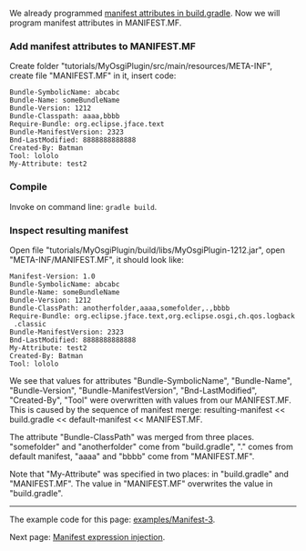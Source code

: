 We already programmed [manifest attributes in build.gradle](Manifest-attributes-in-build.gradle). Now we will program manifest attributes in MANIFEST.MF.

### Add manifest attributes to MANIFEST.MF

Create folder "tutorials/MyOsgiPlugin/src/main/resources/META-INF", create file "MANIFEST.MF" in it, insert code:

```
Bundle-SymbolicName: abcabc
Bundle-Name: someBundleName
Bundle-Version: 1212
Bundle-Classpath: aaaa,bbbb
Require-Bundle: org.eclipse.jface.text
Bundle-ManifestVersion: 2323
Bnd-LastModified: 8888888888888
Created-By: Batman
Tool: lololo
My-Attribute: test2
```

### Compile

Invoke on command line: `gradle build`.

### Inspect resulting manifest

Open file "tutorials/MyOsgiPlugin/build/libs/MyOsgiPlugin-1212.jar", open "META-INF/MANIFEST.MF", it should look like:

```
Manifest-Version: 1.0
Bundle-SymbolicName: abcabc
Bundle-Name: someBundleName
Bundle-Version: 1212
Bundle-ClassPath: anotherfolder,aaaa,somefolder,.,bbbb
Require-Bundle: org.eclipse.jface.text,org.eclipse.osgi,ch.qos.logback
 .classic
Bundle-ManifestVersion: 2323
Bnd-LastModified: 8888888888888
My-Attribute: test2
Created-By: Batman
Tool: lololo
```

We see that values for attributes "Bundle-SymbolicName", "Bundle-Name", "Bundle-Version", "Bundle-ManifestVersion", "Bnd-LastModified", "Created-By", "Tool" were overwritten with values from our MANIFEST.MF. This is caused by the sequence of manifest merge: resulting-manifest << build.gradle << default-manifest << MANIFEST.MF.

The attribute "Bundle-ClassPath" was merged from three places. "somefolder" and "anotherfolder" come from "build.gradle", "." comes from default manifest, "aaaa" and "bbbb" come from "MANIFEST.MF".

Note that "My-Attribute" was specified in two places: in "build.gradle" and "MANIFEST.MF". The value in "MANIFEST.MF" overwrites the value in "build.gradle".

---

The example code for this page: [examples/Manifest-3](../tree/master/examples/Manifest-3).

Next page: [Manifest expression injection](Manifest-expression-injection).
